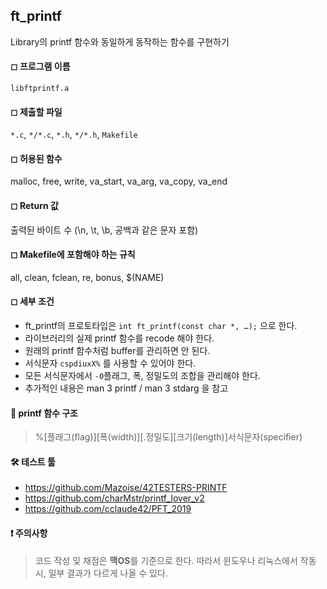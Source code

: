 ## ft_printf
Library의 printf 함수와 동일하게 동작하는 함수를 구현하기

#### ◻ 프로그램 이름
`libftprintf.a`
#### ◻ 제출할 파일
`*.c`, `*/*.c`, `*.h`, `*/*.h`, `Makefile`
#### ◻ 허용된 함수
malloc, free, write, va_start, va_arg, va_copy, va_end
#### ◻ Return 값
출력된 바이트 수 (\n, \t, \b, 공백과 같은 문자 포함)
#### ◻ Makefile에 포함해야 하는 규칙
all, clean, fclean, re, bonus, $(NAME)
#### ◻ 세부 조건
- ft_printf의 프로토타입은 `int ft_printf(const char *, …);` 으로 한다.
- 라이브러리의 실제 printf 함수를 recode 해야 한다.
- 원래의 printf 함수처럼 buffer를 관리하면 안 된다.
- 서식문자 `cspdiuxX%` 를 사용할 수 있어야 한다. 
- 모든 서식문자에서 `-0`플래그, 폭, 정밀도의 조합을 관리해야 한다.
- 추가적인 내용은 man 3 printf / man 3 stdarg 을 참고

#### 📌 printf 함수 구조
>%[플래그(flag)][폭(width)][.정밀도][크기(length)]서식문자(specifier)

#### 🛠 테스트 툴
- https://github.com/Mazoise/42TESTERS-PRINTF
- https://github.com/charMstr/printf_lover_v2
- https://github.com/cclaude42/PFT_2019

#### ❗ 주의사항
>코드 작성 및 채점은 **맥OS**를 기준으로 한다. 따라서 윈도우나 리눅스에서 작동 시, 일부 결과가 다르게 나올 수 있다.
